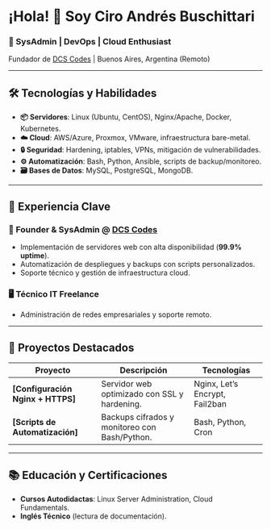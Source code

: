 # ¡Hola! 👋 Soy Ciro Andrés Buschittari  

### **🚀 SysAdmin | DevOps | Cloud Enthusiast**  
Fundador de [DCS Codes](https://portal.dcs.codes) | Buenos Aires, Argentina (Remoto)  

---

## **🛠️ Tecnologías y Habilidades**  
- **📦 Servidores**: Linux (Ubuntu, CentOS), Nginx/Apache, Docker, Kubernetes.  
- **☁️ Cloud**: AWS/Azure, Proxmox, VMware, infraestructura bare-metal.  
- **🔒 Seguridad**: Hardening, iptables, VPNs, mitigación de vulnerabilidades.  
- **⚙️ Automatización**: Bash, Python, Ansible, scripts de backup/monitoreo.  
- **🗃️ Bases de Datos**: MySQL, PostgreSQL, MongoDB.  

---

## **💼 Experiencia Clave**  
### **🔧 Founder & SysAdmin @ [DCS Codes](https://portal.dcs.codes)**  
- Implementación de servidores web con alta disponibilidad (**99.9% uptime**).  
- Automatización de despliegues y backups con scripts personalizados.  
- Soporte técnico y gestión de infraestructura cloud.  

### **🖥️ Técnico IT Freelance**  
- Administración de redes empresariales y soporte remoto.  

---

## **📂 Proyectos Destacados**  
| Proyecto | Descripción | Tecnologías |  
|----------|-------------|-------------|  
| **[Configuración Nginx + HTTPS]** | Servidor web optimizado con SSL y hardening. | Nginx, Let’s Encrypt, Fail2ban |  
| **[Scripts de Automatización]** | Backups cifrados y monitoreo con Bash/Python. | Bash, Python, Cron |  

---

## **📚 Educación y Certificaciones**  
- **Cursos Autodidactas**: Linux Server Administration, Cloud Fundamentals.  
- **Inglés Técnico** (lectura de documentación).  
